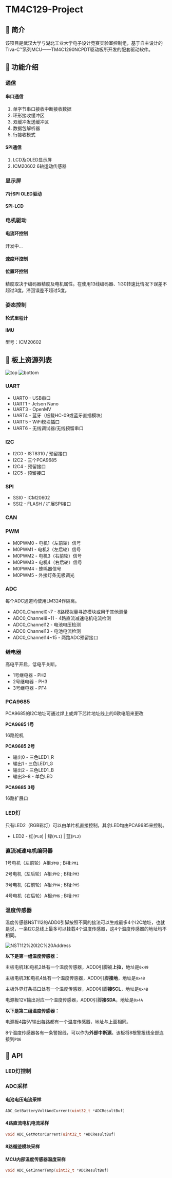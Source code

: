 # TM4C129-Project

## :book: 简介

该项目是武汉大学与湖北工业大学电子设计竞赛实验室控制组，基于自主设计的Tiva-C™系列MCU——TM4C1290NCPDT驱动板所开发的配套驱动软件。

## :rocket: 功能介绍

### 通信

#### 串口通信

1. 单字节串口接收中断接收数据
2. 环形接收缓冲区
3. 双缓冲发送缓冲区
4. 数据包解析器
5. 行接收模式

#### SPI通信

1. LCD及OLED显示屏
2. ICM20602 6轴运动传感器

### 显示屏

#### 7针SPI OLED驱动

#### SPI-LCD

### 电机驱动

#### 电流环控制

开发中...

#### 速度环控制

#### 位置环控制

精度取决于编码器精度及电机属性。在使用13线编码器、1:30转速比情况下误差不超过3度。滞回误差不超过5度。

### 姿态控制

#### 轮式里程计

#### IMU

型号：ICM20602

## :rocket: 板上资源列表

![top](./TMC4129_finally%20-%20top.png)
![bottom](./TMC4129_finally%20-%20bottom.png)

### UART

* UART0 - USB串口
* UART1 - Jetson Nano
* UART3 - OpenMV
* UART4 - 蓝牙（板载HC-09或蓝牙直插模块）
* UART5 - WiFi模块插口
* UART6 - 无线调试器/无线预留串口

### I2C

* I2C0 - IST8310 / 预留接口
* I2C2 - 三个PCA9685
* I2C4 - 预留接口
* I2C5 - 预留接口

### SPI

* SSI0 - ICM20602
* SSI2 - FLASH / 扩展SPI接口

### CAN

### PWM

* M0PWM0 - 电机1（左前轮）信号
* M0PWM1 - 电机2（左后轮）信号
* M0PWM2 - 电机3（右前轮）信号
* M0PWM3 - 电机4（右后轮）信号
* M0PWM4 - 蜂鸣器信号
* M0PWM5 - 外接灯条无极调光

### ADC

每个ADC通道均使用LM324作隔离。

* ADC0_Channel0~7 - 8路模拟量寻迹模块或用于其他测量
* ADC0_Channel8~11 - 4路直流减速电机电流检测
* ADC0_Channel12 - 电池电压检测
* ADC0_Channel13 - 电池电流检测
* ADC0_Channel14~15 - 两路ADC预留接口

### 继电器

高电平开启，低电平关断。

* 1号继电器 - PH2
* 2号继电器 - PH3
* 3号继电器 - PF4

### PCA9685

PCA9685的I2C地址可通过焊上或焊下芯片地址线上的0欧电阻来更改

**PCA9685 1号**

16路舵机

**PCA9685 2号**

* 输出0 - 三色LED1_R
* 输出1 - 三色LED1_G
* 输出2 - 三色LED1_B
* 输出3~8 - 单色LED

**PCA9685 3号**

16路扩展口

### LED灯

只有LED2（RGB彩灯）可以由单片机直接控制，其余LED均由PCA9685来控制。

* LED2 - 红(`PL0`) | 绿(`PL1`) | 蓝(`PL2`)

### 直流减速电机编码器

1号电机（左前轮）A相:`PM0` ; B相:`PM1`

2号电机（左后轮）A相:`PM2` ; B相:`PM3`

3号电机（右前轮）A相:`PM4` ; B相:`PM5`

4号电机（右后轮）A相:`PM6` ; B相:`PM7`

### 温度传感器

温度传感器NST112的ADD0引脚按照不同的接法可以生成最多4个I2C地址，也就是说，一条I2C总线上最多可以挂载4个温度传感器，这4个温度传感器的地址均不相同。

![NST112%20I2C%20Address](./NST112_I2C.png)

**以下是第一组温度传感器：**

主板电机1和电机2处有一个温度传感器，ADD0引脚被**上拉**，地址是`0x49`

主板电机3和电机4处有一个温度传感器，ADD0引脚**接地**，地址是`0x48`

主板外界灯条插口处有一个温度传感器，ADD0引脚**接SCL**，地址是`0x4B`

电源板12V输出对应一个温度传感器，ADD0引脚**接SDA**，地址是`0x4A`

**以下是第二组温度传感器：**

电源板4路5V输出每路都有一个温度传感器，地址与上面相同。

8个温度传感器各有一条警报线，可以作为**外部中断源**。该板将8根警报线全部连接到`PQ6`

## :rocket: API

### LED灯控制

### ADC采样

#### 电池电压电流采样

```c
ADC_GetBatteryVoltAndCurrent(uint32_t *ADCResultBuf)
```

#### 4路直流电机电流采样

```c
void ADC_GetMotorCurrent(uint32_t *ADCResultBuf)
```

#### 8路循迹模块采样

#### MCU内部温度传感器温度采样

```c
void ADC_GetInnerTemp(uint32_t *ADCResultBuf)
```
